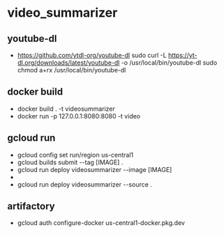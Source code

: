 # video_summarizer

## youtube-dl

- https://github.com/ytdl-org/youtube-dl
    sudo curl -L https://yt-dl.org/downloads/latest/youtube-dl -o /usr/local/bin/youtube-dl
    sudo chmod a+rx /usr/local/bin/youtube-dl


## docker build
- docker build . -t videosummarizer
- docker run -p 127.0.0.1:8080:8080 -t video

## gcloud run
- gcloud config set run/region us-central1
- gcloud builds submit --tag [IMAGE] . 
- gcloud run deploy videosummarizer --image [IMAGE]
-
- gcloud run deploy videosummarizer --source .

## artifactory
- gcloud auth configure-docker us-central1-docker.pkg.dev